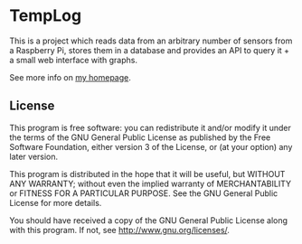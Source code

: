 TempLog
=======

This is a project which reads data from an arbitrary number of sensors from a Raspberry Pi, stores them in a database and provides an API to query it + a small web interface with graphs.

See more info on [my homepage](http://www.antonfagerberg.com/projects/temperature-raspberry-pi/).

## License
This program is free software: you can redistribute it and/or modify
it under the terms of the GNU General Public License as published by
the Free Software Foundation, either version 3 of the License, or
(at your option) any later version.

This program is distributed in the hope that it will be useful,
but WITHOUT ANY WARRANTY; without even the implied warranty of
MERCHANTABILITY or FITNESS FOR A PARTICULAR PURPOSE.  See the
GNU General Public License for more details.

You should have received a copy of the GNU General Public License
along with this program.  If not, see <http://www.gnu.org/licenses/>.
